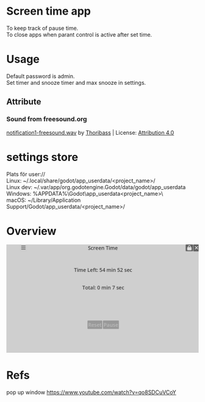 # Screen time app
To keep track of pause time.  
To close apps when parant control is active after set time.

# Usage
Default password is admin.  
Set timer and snooze timer and max snooze in settings.  


## Attribute
### Sound from freesound.org
<a href="https://freesound.org/people/Thoribass/sounds/253595/">notification1-freesound.wav</a> by <a href="https://freesound.org/people/Thoribass/">Thoribass</a> | License: <a href="https://creativecommons.org/licenses/by/4.0/">Attribution 4.0</a>


# settings store

Plats för user://   
Linux: ~/.local/share/godot/app_userdata/<project_name>/  
Linux dev: ~/.var/app/org.godotengine.Godot/data/godot/app_userdata  
Windows: %APPDATA%\Godot\app_userdata\<project_name>\  
macOS: ~/Library/Application Support/Godot/app_userdata/<project_name>/  

# Overview
![Alt text](app_overview.png)

# Refs
pop up window
https://www.youtube.com/watch?v=qo8SDCuVCoY
